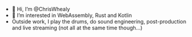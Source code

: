 - 👋 Hi, I’m @ChrisWhealy
- 👀 I’m interested in WebAssembly, Rust and Kotlin
- Outside work, I play the drums, do sound engineering, post-production and live streaming (not all at the same time though...)
